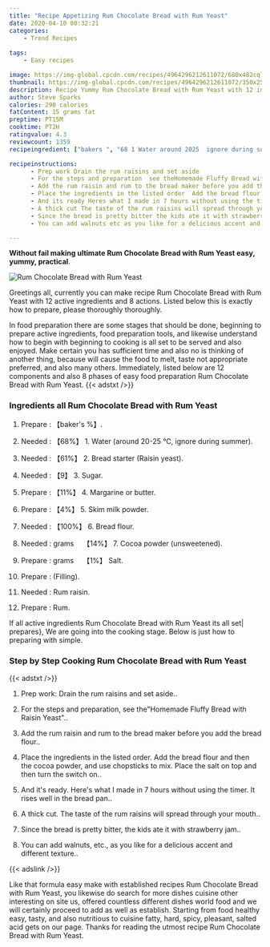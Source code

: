 ```yaml
---
title: "Recipe Appetizing Rum Chocolate Bread with Rum Yeast"
date: 2020-04-10 00:32:21
categories:
    - Trend Recipes
    
tags:
    - Easy recipes

image: https://img-global.cpcdn.com/recipes/4964296212611072/680x482cq70/rum-chocolate-bread-with-rum-yeast-recipe-main-photo.jpg
thumbnail: https://img-global.cpcdn.com/recipes/4964296212611072/350x250cq70/rum-chocolate-bread-with-rum-yeast-recipe-main-photo.jpg
description: Recipe Yummy Rum Chocolate Bread with Rum Yeast with 12 ingredients and 8 stages of easy cooking.
author: Steve Sparks
calories: 290 calories
fatContent: 15 grams fat
preptime: PT15M
cooktime: PT2H
ratingvalue: 4.3
reviewcount: 1359
recipeingredient: ["bakers ", "68 1 Water around 2025  ignore during summer", "61 2 Bread starter Raisin yeast", "9 3 Sugar", "11 4 Margarine or butter", "4 5 Skim milk powder", "100 6 Bread flour", "grams　 14 7 Cocoa powder unsweetened", "grams　 1 Salt", "Filling", "Rum raisin", "Rum"]

recipeinstructions: 
      - Prep work Drain the rum raisins and set aside 
      - For the steps and preparation  see theHomemade Fluffy Bread with Raisin Yeast 
      - Add the rum raisin and rum to the bread maker before you add the bread flour 
      - Place the ingredients in the listed order  Add the bread flour and then the cocoa powder and use chopsticks to mix Place the salt on top and then turn the switch on 
      - And its ready Heres what I made in 7 hours without using the timer It rises well in the bread pan 
      - A thick cut The taste of the rum raisins will spread through your mouth 
      - Since the bread is pretty bitter the kids ate it with strawberry jam 
      - You can add walnuts etc as you like for a delicious accent and different texture

---
```




**Without fail making ultimate Rum Chocolate Bread with Rum Yeast easy, yummy, practical**. 


![Rum Chocolate Bread with Rum Yeast](https://img-global.cpcdn.com/recipes/4964296212611072/680x482cq70/rum-chocolate-bread-with-rum-yeast-recipe-main-photo.jpg "Rum Chocolate Bread with Rum Yeast")




Greetings all, currently you can make recipe Rum Chocolate Bread with Rum Yeast with 12 active ingredients and 8 actions. Listed below this is exactly how to prepare, please thoroughly thoroughly.

In food preparation there are some stages that should be done, beginning to prepare active ingredients, food preparation tools, and likewise understand how to begin with beginning to cooking is all set to be served and also enjoyed. Make certain you has sufficient time and also no is thinking of another thing, because will cause the food to melt, taste not appropriate preferred, and also many others. Immediately, listed below are 12 components and also 8 phases of easy food preparation Rum Chocolate Bread with Rum Yeast.
{{< adstxt />}}

### Ingredients all Rum Chocolate Bread with Rum Yeast


1. Prepare  : 【baker&#39;s %】.

1. Needed  : 【68%】 1. Water (around 20-25 ℃, ignore during summer).

1. Needed  : 【61%】 2. Bread starter (Raisin yeast).

1. Needed  : 【9】 3. Sugar.

1. Prepare  : 【11%】 4. Margarine or butter.

1. Prepare  : 【4%】 5. Skim milk powder.

1. Needed  : 【100%】 6. Bread flour.

1. Needed  : grams　 【14%】 7. Cocoa powder (unsweetened).

1. Prepare  : grams　 【1%】 Salt.

1. Prepare  : (Filling).

1. Needed  : Rum raisin.

1. Prepare  : Rum.



If all active ingredients Rum Chocolate Bread with Rum Yeast its all set| prepares}, We are going into the cooking stage. Below is just how to preparing with simple.

### Step by Step Cooking Rum Chocolate Bread with Rum Yeast

{{< adstxt />}}


1. Prep work: Drain the rum raisins and set aside..



1. For the steps and preparation,  see the&#34;Homemade Fluffy Bread with Raisin Yeast&#34;..



1. Add the rum raisin and rum to the bread maker before you add the bread flour..



1. Place the ingredients in the listed order.  Add the bread flour and then the cocoa powder, and use chopsticks to mix. Place the salt on top and then turn the switch on..



1. And it&#39;s ready. Here&#39;s what I made in 7 hours without using the timer. It rises well in the bread pan..



1. A thick cut. The taste of the rum raisins will spread through your mouth..



1. Since the bread is pretty bitter, the kids ate it with strawberry jam..



1. You can add walnuts, etc., as you like for a delicious accent and different texture..





{{< adslink />}}

Like that formula easy make with established recipes Rum Chocolate Bread with Rum Yeast, you likewise do search for more dishes cuisine other interesting on site us, offered countless different dishes world food and we will certainly proceed to add as well as establish. Starting from food healthy easy, tasty, and also nutritious to cuisine fatty, hard, spicy, pleasant, salted acid gets on our page. Thanks for reading the utmost recipe Rum Chocolate Bread with Rum Yeast.
